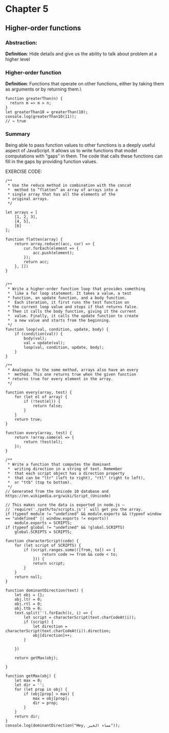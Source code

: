 # Chapter 5
## Higher-order functions

### Abstraction:
<b>Definition</b>: Hide details and give us the ability to talk about problem at a higher level


### Higher-order function
<b>Definition</b>: Functions that operate on other functions, either by taking them as arguments or by returning them.\

```
function greaterThan(n) {
  return m => m > n;
}
let greaterThan10 = greaterThan(10);
console.log(greaterThan10(11));
// → true
```

### Summary
Being able to pass function values to other functions is a deeply useful aspect of JavaScript. It allows us to write functions that model computations with “gaps” in them. The code that calls these functions can fill in the gaps by providing function values.


EXERCISE CODE:
```
/**
 * Use the reduce method in combination with the concat
 *  method to “flatten” an array of arrays into a 
 * single array that has all the elements of the 
 * original arrays.
 */

let arrays = [
    [1, 2, 3],
    [4, 5],
    [6]
];

function flatten(array) {
    return array.reduce((acc, cur) => {
        cur.forEach(element => {
            acc.push(element);
        });
        return acc;
    }, [])
}


/**
 * Write a higher-order function loop that provides something
 *  like a for loop statement. It takes a value, a test 
 * function, an update function, and a body function.
 *  Each iteration, it first runs the test function on 
 * the current loop value and stops if that returns false. 
 * Then it calls the body function, giving it the current
 *  value. Finally, it calls the update function to create
 *  a new value and starts from the beginning.
 */
function loop(val, condition, update, body) {
    if (condition(val)) {
        body(val);
        val = update(val);
        loop(val, condition, update, body);
    }
}

/**
 * Analogous to the some method, arrays also have an every
 *  method. This one returns true when the given function 
 * returns true for every element in the array.
 */

function every(array, test) {
    for (let el of array) {
        if (!test(el)) {
            return false;
        }
    }
    return true;
}

function every(array, test) {
    return !array.some(el => {
        return !test(el);
    });
}

/**
 * Write a function that computes the dominant
 *  writing direction in a string of text. Remember
 *  that each script object has a direction property
 *  that can be "ltr" (left to right), "rtl" (right to left),
 *  or "ttb" (top to bottom).
 */
// Generated from the Unicode 10 database and https://en.wikipedia.org/wiki/Script_(Unicode)

// This makes sure the data is exported in node.js —
// `require('./path/to/scripts.js')` will get you the array.
if (typeof module != "undefined" && module.exports && (typeof window == "undefined" || window.exports != exports))
    module.exports = SCRIPTS;
if (typeof global != "undefined" && !global.SCRIPTS)
    global.SCRIPTS = SCRIPTS;

function characterScript(code) {
    for (let script of SCRIPTS) {
        if (script.ranges.some(([from, to]) => {
                return code >= from && code < to;
            })) {
            return script;
        }
    }
    return null;
}

function dominantDirection(text) {
    let obj = {};
    obj.ltr = 0;
    obj.rtl = 0;
    obj.ttb = 0;
    text.split('').forEach((c, i) => {
        let script = characterScript(text.charCodeAt(i));
        if (script) {
            let direction = characterScript(text.charCodeAt(i)).direction;
            obj[direction]++;
        }

    })

    return getMax(obj);

}

function getMax(obj) {
    let max = 0;
    let dir = '';
    for (let prop in obj) {
        if (obj[prop] > max) {
            max = obj[prop];
            dir = prop;
        }
    }
    return dir;
}
console.log(dominantDirection("Hey, مساء الخير"));
```